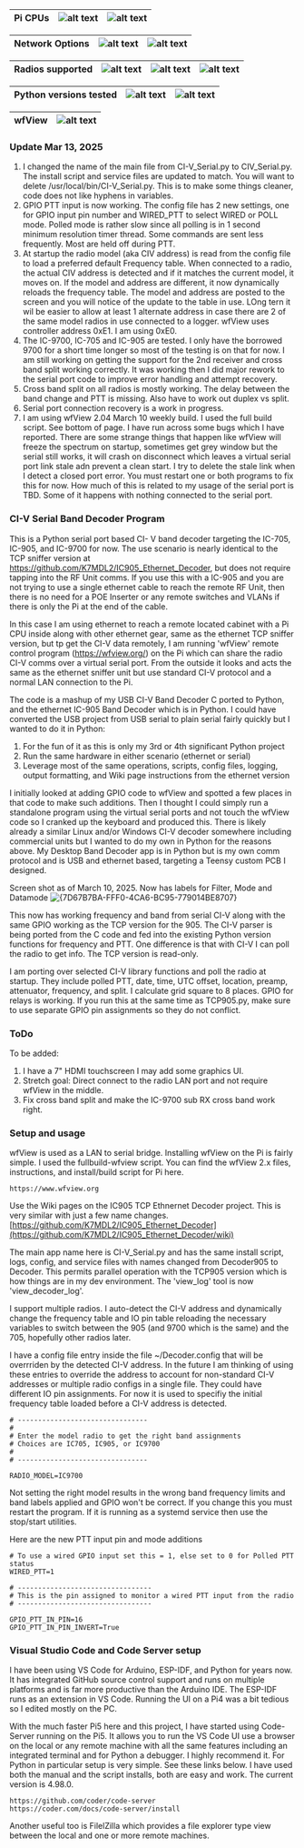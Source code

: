 | Pi CPUs | ![alt text][Pi5B] | ![alt text][Pi4B] |    
| --- | --- | --- |

| Network Options | ![alt text][POE++] | ![alt text][VLAN] |
| --- | --- | --- |

| Radios supported | ![alt text][IC-905] | ![alt text][IC-705] | ![alt text][IC-9700] |
| --- | --- | --- | --- |

| Python versions tested | ![alt text][Python311] | ![alt text][Python312] |
| --- | --- | --- |

| wfView | ![alt text][wfView] |
| --- | --- |

[Pi5B]: https://img.shields.io/badge/-Pi%205B-purple "Pi 5B"
[Pi4B]: https://img.shields.io/badge/-Pi%204B-green "Pi 4B"
[Pi3B]: https://img.shields.io/badge/-Pi%203B-orange "Pi 3B"
[IC-905]: https://img.shields.io/badge/-IC--905-cyan "IC-905"
[IC-705]: https://img.shields.io/badge/-IC--705-cyan "IC-705"
[IC-9700]: https://img.shields.io/badge/-IC--9700-cyan "IC-9700"
[Python311]: https://img.shields.io/badge/-Python%203.11-red "Python311"
[Python312]: https://img.shields.io/badge/-Python%203.12-red "Python312"
[POE++]: https://img.shields.io/badge/-POE++-yellow "POE++"
[VLAN]: https://img.shields.io/badge/-VLAN-blue "VLAN"
[wfView]: https://img.shields.io/badge/-wfView%202.04-purple "wfView"

### Update Mar 13, 2025
1. I changed the name of the main file from CI-V_Serial.py to CIV_Serial.py. The install script and service files are updated to match.  You will want to delete /usr/local/bin/CI-V_Serial.py.  This is to make some things cleaner, code does not like hyphens in variables.
2. GPIO PTT input is now working.  The config file has 2 new settings, one for GPIO input pin number and WIRED_PTT to select WIRED or POLL mode. Polled mode is rather slow since all polling is in 1 second minimum resolution timer thread. Some commands are sent less frequently.  Most are held off during PTT.
3. At startup the radio model (aka CIV address) is read from the config file to load a preferred default Frequency table.  When connected to a radio, the actual CIV address is detected and if it matches the current model, it moves on.  If the model and address are different, it now dynamically reloads the frequency table.  The model and address are posted to the screen and you will notice of the update to the table in use.  LOng tern it wil be easier to allow at least 1 alternate address in case there are 2 of the same model radios in use connected to a logger.  wfView uses controller address 0xE1.  I am using 0xE0.
4. The IC-9700, IC-705 and IC-905 are tested.  I only have the borrowed 9700 for a short time longer so most of the testing is on that for now.  I am still working on getting the support for the 2nd receiver and cross band split working correctly.  It was working then I did major rework to the serial port code to improve error handling and attempt recovery.
5. Cross band split on all radios is mostly working. The delay between the band change and PTT is missing.  Also have to work out duplex vs split.
6. Serial port connection recovery is a work in progress.
7. I am using wfView 2.04 March 10 weekly build.  I used the full build script. See bottom of page.  I have run across some bugs which I have reported. There are some strange things that happen like wfView will freeze the spectrum on startup, sometimes get grey window but the serial still works, it will crash on disconnect which leaves a virtual serial port link stale adn prevent a clean start.  I try to delete the stale link when I detect a closed port error.  You must restart one or both programs to fix this for now.  How much of this is related to my usage of the serial port is TBD.  Some of it happens with nothing connected to the serial port.

### CI-V Serial Band Decoder Program

This is a Python serial port based CI- V band decoder targeting the IC-705, IC-905, and IC-9700 for now.  The use scenario is nearly identical to the TCP sniffer version at https://github.com/K7MDL2/IC905_Ethernet_Decoder, but does not require tapping into the RF Unit comms.  If you use this with a IC-905 and you are not trying to use a single ethernet cable to reach the remote RF Unit, then there is no need for a POE Inserter or any remote switches and VLANs if there is only the Pi at the end of the cable.

In this case I am using ethernet to reach a remote located cabinet with a Pi CPU inside along with other ethernet gear, same as the ethernet TCP sniffer version, but tp get the CI-V data remotely, I am running 'wfView' remote control program (https://wfview.org/) on the Pi which can share the radio CI-V comms over a virtual serial port. From the outside it looks and acts the same as the ethernet sniffer unit but use standard CI-V protocol and a normal LAN connection to the Pi.

The code is a mashup of my USB CI-V Band Decoder C ported to Python, and the ethernet IC-905 Band Decoder which is in Python.  I could have converted the USB project from USB serial to plain serial fairly quickly but I wanted to do it in Python:
1. For the fun of it as this is only my 3rd or 4th significant Python project
2. Run the same hardware in either scenario (ethernet or serial) 
3. Leverage most of the same operations, scripts, config files, logging, output formatting, and Wiki page instructions from the ethernet version

I initially looked at adding GPIO code to wfView and spotted a few places in that code to make such additions.  Then I thought I could simply run a standalone program using the virtual serial ports and not touch the wfView code so I cranked up the keyboard and produced this.  There is likely already a similar Linux and/or Windows CI-V decoder somewhere including commercial units but I wanted to do my own in Python for the reasons above.   My Desktop Band Decoder app is in Python but is my own comm protocol and is USB and ethernet based, targeting a Teensy custom PCB I designed.

Screen shot as of March 10, 2025.  Now has labels for Filter, Mode and Datamode
![{7D67B7BA-FFF0-4CA6-BC95-779014BE8707}](https://github.com/user-attachments/assets/e27a474d-1b84-4575-8a4e-aa2391595cb9)

This now has working frequency and band from serial CI-V along with the same GPIO working as the TCP version for the 905.  The CI-V parser is being ported from the C code and fed into the existing Python version functions for frequency and PTT.  One difference is that with CI-V I can poll the radio to get info.  The TCP version is read-only.  

I am porting over selected CI-V library functions and poll the radio at startup.  They include polled PTT, date, time, UTC offset, location, preamp, attenuator, frequency, and split.  I calculate grid square to 8 places.  GPIO for relays is working.   If you run this at the same time as TCP905.py, make sure to use separate GPIO pin assignments so they do not conflict.

### ToDo

To be added: 
1. I have a 7" HDMI touchscreen I may add some graphics UI.
2. Stretch goal: Direct connect to the radio LAN port and not require wfView in the middle.
3. Fix cross band split and make the IC-9700 sub RX cross band work right.  

### Setup and usage

wfView is used as a LAN to serial bridge. Installing wfView on the Pi is fairly simple.  I used the fullbuild-wfview script.  You can find the wfView 2.x files, instructions, and install/build script for Pi here.
   
    https://www.wfview.org
Use the Wiki pages on the IC905 TCP Ethnernet Decoder project.  This is very similar with just a few name changes.
[https://github.com/K7MDL2/IC905_Ethernet_Decoder](https://github.com/K7MDL2/IC905_Ethernet_Decoder/wiki)

The main app name here is CI-V_Serial.py and has the same install script, logs, config, and service files with names changed from Decoder905 to Decoder. 
 This permits parallel operation with the TCP905 version which is how things are in my dev environment.  The 'view_log' tool is now 'view_decoder_log'.

I support multiple radios.  I auto-detect the CI-V address and dynamically change the frequency table and IO pin table reloading the necessary variables to switch between the 905 (and 9700 which is the same) and the 705, hopefully other radios later.  

I have a config file entry inside the file ~/Decoder.config that will be overrriden by the detected CI-V address.  In the future I am thinking of using these entries to override the address to account for non-standard CI-V addresses or multiple radio configs in a single file. They could have different IO pin assignments. For now it is used to specifiy the initial frequency table loaded before a CI-V address is detected.

    # --------------------------------
    # 
    # Enter the model radio to get the right band assignments
    # Choices are IC705, IC905, or IC9700
    #
    # --------------------------------

    RADIO_MODEL=IC9700

Not setting the right model results in the wrong band frequency limits and band labels applied and GPIO won't be correct.   If you change this you must restart the program.  If it is running as a systemd service then use the stop/start utilities.

Here are the new PTT input pin and mode additions

    # To use a wired GPIO input set this = 1, else set to 0 for Polled PTT status
    WIRED_PTT=1

    # ---------------------------------
    # This is the pin assigned to monitor a wired PTT input from the radio
    # ---------------------------------

    GPIO_PTT_IN_PIN=16
    GPIO_PTT_IN_PIN_INVERT=True


### Visual Studio Code and Code Server setup

I have been using VS Code for Arduino, ESP-IDF, and Python for years now.  It has integrated GitHub source control support and runs on multiple platforms and is far more productive than the Arduino IDE.  The ESP-IDF runs as an extension in VS Code.  Running the UI on a Pi4 was a bit tedious so I edited mostly on the PC.  

With the much faster Pi5 here and this project, I have started using Code-Server running on the Pi5.  It allows you to run the VS Code UI use a browser on the local or any remote machine with all the same features including an integrated terminal and for Python a debugger.  I highly recommend it. For Python in particular setup is very simple.  See these links below.  I have used both the manual and the script installs, both are easy and work.  The current version is 4.98.0.

    https://github.com/coder/code-server
    https://coder.com/docs/code-server/install

Another useful too is FilelZilla which provides a file explorer type view between the local and one or more remote machines.
